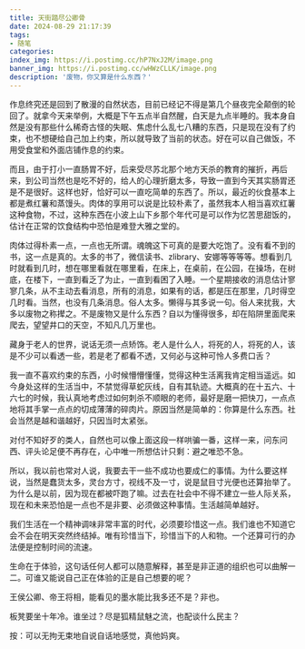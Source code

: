 ```yaml
---
title: 天街踏尽公卿骨
date: 2024-08-29 21:17:39
tags:
- 随笔
categories:
index_img: https://i.postimg.cc/hP7NxJ2M/image.png
banner_img: https://i.postimg.cc/wHWzCLLK/image.png
description: '废物，你又算是什么东西？'
---
```


作息终究还是回到了散漫的自然状态，目前已经记不得是第几个昼夜完全颠倒的轮回了。就拿今天来举例，大概是下午五点半自然醒，白天是九点半睡的。我本身自然是没有那些什么稀奇古怪的失眠、焦虑什么乱七八糟的东西，只是现在没有了约束，也不想硬给自己加上约束，所以就导致了当前的状态。好在可以自己做饭，不用受食堂和外面店铺作息的约束。

而且，由于打小一直肠胃不好，后来受尽苏北那个地方天杀的教育的摧折，再后来，到公司当然也是吃不好的，给人的心理折磨太多，导致一直到今天其实肠胃还是不是很好。这样也好，恰好可以一直吃简单的东西了。所以，最近的伙食基本上都是煮红薯和蒸馒头。肉体的享用可以说是比较朴素了，虽然我本人相当喜欢红薯这种食物，不过，这种东西在小波上山下乡那个年代可是可以作为忆苦思甜饭的，估计在正常的饮食结构中恐怕是难登大雅之堂的。

肉体过得朴素一点，一点也无所谓。魂魄这下可真的是要大吃饱了。没有看不到的书，这一点是真的。太多的书了，微信读书、zlibrary、安娜等等等等。想看到几时就看到几时，想在哪里看就在哪里看，在床上，在桌前，在公园，在操场，在树底，在楼下，一直到看乏了为止，一直到看困了入睡。一个星期接收的消息估计寥寥几条，从不主动去看消息，所有的消息，如果有的话，都是压在那里，几时得空几时看。当然，也没有几条消息。俗人太多。懒得与其多说一句。俗人来扰我，大多以废物之称撵之。不是废物又是什么东西？自以为懂得很多，却在陷阱里面爬来爬去，望望井口的天空，不知凡几万里也。

藏身于老人的世界，说话无须一点矫饰。老人是什么人，将死的人，将死的人，该是不少可以看透一些，若是老了都看不透，又何必与这种可怜人多费口舌？

我一直不喜欢约束的东西，小时候懵懵懂懂，觉得这种生活离我肯定相当遥远。如今身处这样的生活当中，不禁觉得草蛇灰线，自有其轨迹。大概真的在十五六、十六七的时候，我认真地考虑过如何刺杀不顺眼的老师，最好是磨一把快刀，一点点地将其手掌一点点的切成薄薄的碎肉片。原因当然是简单的：你算是什么东西。社会当然是越和谐越好，只因当时太紧张。

对付不知好歹的类人，自然也可以像上面这段一样哄骗一番，这样一来，问东问西、评头论足便不再存在，心中唯一所想估计只剩：避之唯恐不急。

所以，我以前也常对人说，我要去干一些不成功也要成仁的事情。为什么要这样说，当然是蠢货太多，灵台方寸，视线不及一寸，说是鼠目寸光便也还算抬举了。为什么是以前，因为现在都被吓跑了嘛。过去在社会中不得不建立一些人际关系，现在和未来恐怕是一点也不是非要、必须做这种事情。生活越简单越好。

我们生活在一个精神调味非常丰富的时代，必须要珍惜这一点。我们谁也不知道它会不会在明天突然终结掉。唯有珍惜当下，珍惜当下的人和物。一个还算可行的办法便是控制时间的流速。

生命在于体验，这句话任何人都可以随意解释，甚至是非正道的组织也可以曲解一二。可谁又能说自己正在体验的正是自己想要的呢？

王侯公卿、帝王将相，能看见的墨水能比我多还不是？非也。

板凳要坐十年冷。谁坐过？尽是狐精鼠魅之流，也配谈什么民主？

按：可以无拘无束地自说自话地感觉，真他妈爽。


